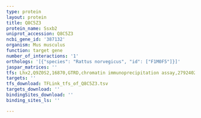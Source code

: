 ```yaml
---
type: protein
layout: protein
title: Q8C5Z3
protein_name: Ssxb2
uniprot_accession: Q8C5Z3
ncbi_gene_id: '387132'
organism: Mus musculus
function: target gene
number_of_interactions: '1'
orthologs: '[{"species": "Rattus norvegicus", "id": ["F1M0F5"]}]'
jaspar_matrices: ''
tfs: Lhx2,Q9Z0S2,16870,GTRD,chromatin immunoprecipitation assay,27924024%5Buid%5D,No
targets: ''
tfs_download: TFLink_tfs_of_Q8C5Z3.tsv
targets_download: ''
bindingSites_download: ''
binding_sites_ls: ''

---
```

